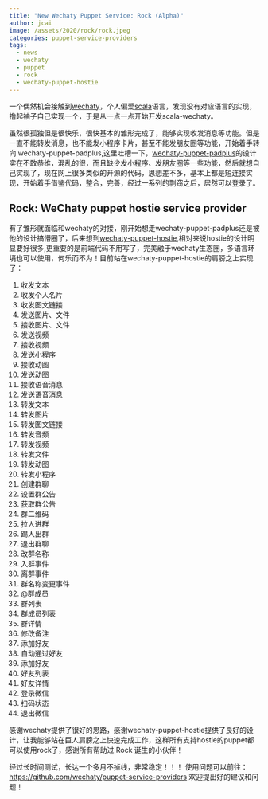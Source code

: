 ```yaml
---
title: "New Wechaty Puppet Service: Rock (Alpha)"
author: jcai
image: /assets/2020/rock/rock.jpeg
categories: puppet-service-providers
tags:
  - news
  - wechaty
  - puppet
  - rock
  - wechaty-puppet-hostie
---
```


一个偶然机会接触到[wechaty](https://github.com/wechaty)，个人偏爱[scala](https://scala-lang.org)语言，发现没有对应语言的实现，撸起袖子自己实现一个，于是从一点一点开始开发scala-wechaty。

虽然很孤独但是很快乐，很快基本的雏形完成了，能够实现收发消息等功能。但是一直不能转发消息，也不能发小程序卡片，甚至不能发朋友圈等功能，开始着手转向 wechaty-puppet-padplus,这里吐槽一下，[wechaty-puppet-padplus](https://github.com/wechaty/wechaty-puppet-padplus)的设计实在不敢恭维，混乱的很，而且缺少发小程序、发朋友圈等一些功能，然后就想自己实现了，现在网上很多类似的开源的代码，思想差不多，基本上都是短连接实现，开始着手借鉴代码，整合，完善，经过一系列的剽窃之后，居然可以登录了。

## Rock: WeChaty puppet hostie service provider

有了雏形就面临和wechaty的对接，刚开始想走wechaty-puppet-padplus还是被他的设计搞懵圈了，后来想到[wechaty-puppet-hostie](https://github.com/wechaty/wechaty-puppet-hostie),相对来说hostie的设计明显要好很多,更重要的是前端代码不用写了，完美融于wechaty生态圈，多语言环境也可以使用，何乐而不为！目前站在wechaty-puppet-hostie的肩膀之上实现了：

1. 收发文本
2. 收发个人名片
3. 收发图文链接
4. 发送图片、文件
5. 接收图片、文件
6. 发送视频
7. 接收视频
8. 发送小程序
9. 接收动图
10. 发送动图
11. 接收语音消息
12. 发送语音消息
13. 转发文本
14. 转发图片
15. 转发图文链接
16. 转发音频
17. 转发视频
18. 转发文件
19. 转发动图
20. 转发小程序
21. 创建群聊
22. 设置群公告
23. 获取群公告
24. 群二维码
25. 拉人进群
26. 踢人出群
27. 退出群聊
28. 改群名称
29. 入群事件
30. 离群事件
31. 群名称变更事件
32. @群成员
33. 群列表
34. 群成员列表
35. 群详情
36. 修改备注
37. 添加好友
38. 自动通过好友
39. 添加好友
40. 好友列表
41. 好友详情
42. 登录微信
43. 扫码状态
44. 退出微信

感谢wechaty提供了很好的思路，感谢wechaty-puppet-hostie提供了良好的设计，让我能够站在巨人肩膀之上快速完成工作，这样所有支持hostie的puppet都可以使用rock了，感谢所有帮助过 Rock 诞生的小伙伴！

经过长时间测试，长达一个多月不掉线，非常稳定！！！
使用问题可以前往：<https://github.com/wechaty/puppet-service-providers>  欢迎提出好的建议和问题！
